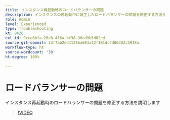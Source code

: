 ```yaml
---
title: インスタンス再起動時のロードバランサーの問題
description: インスタンスの再起動中に発生したロードバランサーの問題を修正する方法を説明します
role: Admin
level: Experienced
type: Troubleshooting
kt: 8428
exl-id: 9cce6bfa-26e8-416a-bf98-96cd9b5d02ed
source-git-commit: 13f7ab2dd41216a603a22f181dc4d06302c5918a
workflow-type: ht
source-wordcount: '30'
ht-degree: 100%

---
```


# ロードバランサーの問題

インスタンス再起動時のロードバランサーの問題を修正する方法を説明します
>[!VIDEO](https://video.tv.adobe.com/v/335984?quality=12&learn=on)

